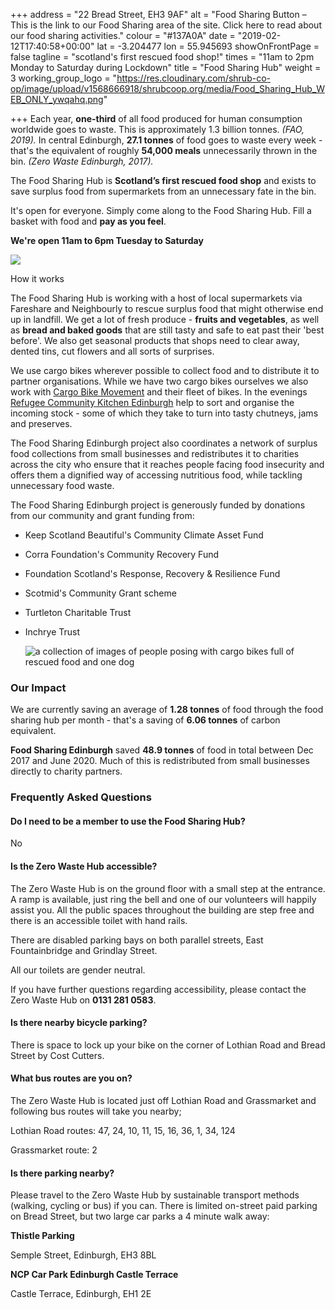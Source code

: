 +++
address = "22 Bread Street, EH3 9AF"
alt = "Food Sharing Button – This is the link to our Food Sharing area of the site. Click here to read about our food sharing activities."
colour = "#137A0A"
date = "2019-02-12T17:40:58+00:00"
lat = -3.204477
lon = 55.945693
showOnFrontPage = false
tagline = "scotland's first rescued food shop!"
times = "11am to 2pm Monday to Saturday during Lockdown"
title = "Food Sharing Hub"
weight = 3
working_group_logo = "https://res.cloudinary.com/shrub-co-op/image/upload/v1568666918/shrubcoop.org/media/Food_Sharing_Hub_WEB_ONLY_ywqahq.png"

+++
Each year, **one-third** of all food produced for human consumption worldwide goes to waste. This is approximately 1.3 billion tonnes. _(FAO, 2019)._ In central Edinburgh, **27.1 tonnes** of food goes to waste every week - that's the equivalent of roughly **54,000 meals** unnecessarily thrown in the bin. _(Zero Waste Edinburgh, 2017)._

The Food Sharing Hub is **Scotland’s first rescued food shop** and exists to save surplus food from supermarkets from an unnecessary fate in the bin.

It's open for everyone. Simply come along to the Food Sharing Hub. Fill a basket with food and **pay as you feel**.

**We're open 11am to 6pm Tuesday to Saturday**

![](https://res.cloudinary.com/shrub-co-op/image/upload/v1565363322/shrubcoop.org/media/189334483.jpg.gallery_coxd2w.jpg)

How it works

The Food Sharing Hub is working with a host of local supermarkets via Fareshare and Neighbourly to rescue surplus food that might otherwise end up in landfill.  We get a lot of fresh produce - **fruits and vegetables**, as well as **bread and baked goods** that are still tasty and safe to eat past their 'best before'. We also get seasonal products that shops need to clear away, dented tins, cut flowers and all sorts of surprises.

We use cargo bikes wherever possible to collect food and to distribute it to partner organisations.  While we have two cargo bikes ourselves we also work with [Cargo Bike Movement]() and their fleet of bikes.  In the evenings [Refugee Community Kitchen Edinburgh]() help to sort and organise the incoming stock - some of which they take to turn into tasty chutneys, jams and preserves.

The Food Sharing Edinburgh project also coordinates a network of surplus food collections from small businesses and redistributes it to charities across the city who ensure that it reaches people facing food insecurity and offers them a dignified way of accessing nutritious food, while tackling unnecessary food waste.

The Food Sharing Edinburgh project is generously funded by donations from our community and grant funding from:

* Keep Scotland Beautiful's Community Climate Asset Fund
* Corra Foundation's Community Recovery Fund
* Foundation Scotland's Response, Recovery & Resilience Fund
* Scotmid's Community Grant scheme
* Turtleton Charitable Trust
* Inchrye Trust

    
  ![a collection of images of people posing with cargo bikes full of rescued food and one dog](https://res.cloudinary.com/shrub-co-op/image/upload/v1616683390/shrubcoop.org/media/cargocollage_apqepq.png "Cargo Bikers")

### Our Impact

We are currently saving an average of **1.28 tonnes** of food through the food sharing hub per month - that's a saving of **6.06 tonnes** of carbon equivalent.

**Food Sharing Edinburgh** saved **48.9 tonnes** of food in total between Dec 2017 and June 2020. Much of this is redistributed from small businesses directly to charity partners.

### Frequently Asked Questions

#### Do I need to be a member to use the Food Sharing Hub?

No

#### Is the Zero Waste Hub accessible?

The Zero Waste Hub is on the ground floor with a small step at the entrance. A ramp is available, just ring the bell and one of our volunteers will happily assist you. All the public spaces throughout the building are step free and there is an accessible toilet with hand rails.

There are disabled parking bays on both parallel streets, East Fountainbridge and Grindlay Street.

All our toilets are gender neutral.

If you have further questions regarding accessibility, please contact the Zero Waste Hub on **0131 281 0583**.

#### Is there nearby bicycle parking?

There is space to lock up your bike on the corner of Lothian Road and Bread Street by Cost Cutters.

#### What bus routes are you on?

The Zero Waste Hub is located just off Lothian Road and Grassmarket and following bus routes will take you nearby;

Lothian Road routes: 47, 24, 10, 11, 15, 16, 36, 1, 34, 124

Grassmarket route: 2

#### Is there parking nearby?

Please travel to the Zero Waste Hub by sustainable transport methods (walking, cycling or bus) if you can. There is limited on-street paid parking on Bread Street, but two large car parks a 4 minute walk away:

**Thistle Parking**

Semple Street, Edinburgh, EH3 8BL

**NCP Car Park Edinburgh Castle Terrace**

Castle Terrace, Edinburgh, EH1 2E
